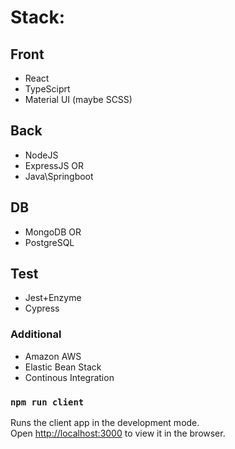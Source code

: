 # Stack: 
## Front
  - React
  - TypeSciprt
  - Material UI (maybe SCSS)
## Back
  - NodeJS
  - ExpressJS
  OR
  - Java\Springboot
    
## DB
  - MongoDB
  OR
  - PostgreSQL

## Test
  - Jest+Enzyme
  - Cypress
    
### Additional
  - Amazon AWS
  - Elastic Bean Stack
  - Continous Integration

### `npm run client`

Runs the client app in the development mode.<br />
Open [http://localhost:3000](http://localhost:3000) to view it in the browser.
